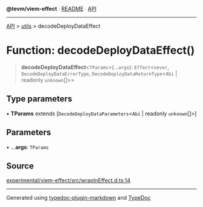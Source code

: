 **@tevm/viem-effect** ∙ [README](../../README.md) ∙ [API](../../API.md)

***

[API](../../API.md) > [utils](../README.md) > decodeDeployDataEffect

# Function: decodeDeployDataEffect()

> **decodeDeployDataEffect**\<`TParams`\>(...`args`): `Effect`\<`never`, `DecodeDeployDataErrorType`, `DecodeDeployDataReturnType`\<`Abi` \| readonly `unknown`[]\>\>

## Type parameters

▪ **TParams** extends [`DecodeDeployDataParameters`\<`Abi` \| readonly `unknown`[]\>]

## Parameters

▪ ...**args**: `TParams`

## Source

[experimental/viem-effect/src/wrapInEffect.d.ts:14](https://github.com/evmts/tevm-monorepo/blob/main/experimental/viem-effect/src/wrapInEffect.d.ts#L14)

***
Generated using [typedoc-plugin-markdown](https://www.npmjs.com/package/typedoc-plugin-markdown) and [TypeDoc](https://typedoc.org/)
